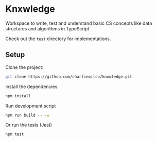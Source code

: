 # Knxwledge

Workspace to write, test and understand basic CS concepts like data structures and algorithms in TypeScript.

Check out the `test` directory for implementations.

## Setup

Clone the project:

```sh
git clone https://github.com/charliewilco/knxwledge.git
```

Install the dependencies:

```sh
npm install
```

Run development script

```sh
npm run build -- -w
```

Or run the tests (Jest)

```sh
npm test
```
